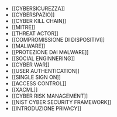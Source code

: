 - [[CYBERSICUREZZA]]
- [[CYBERSPAZIO]]
- [[CYBER KILL CHAIN]]
- [[MITRE]]
- [[THREAT ACTOR]]
- [[COMPROMISSIONE DI DISPOSITIVI]]
- [[MALWARE]]
- [[PROTEZIONE DAI MALWARE]]
- [[SOCIAL ENGINNERING]]
- [[CYBER WAR]]
- [[USER AUTHENTICATION]]
- [[SINGLE SIGN ON]]
- [[ACCESS CONTROL]]
- [[XACML]]
- [[CYBER RISK MANAGEMENT]]
- [[NIST CYBER SECURITY FRAMEWORK]]
- [[INTRODUZIONE PRIVACY]]